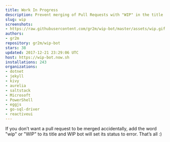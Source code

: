 ```yaml
---
title: Work In Progress
description: Prevent merging of Pull Requests with "WIP" in the title
slug: wip
screenshots:
- https://raw.githubusercontent.com/gr2m/wip-bot/master/assets/wip.gif
authors:
- gr2m
repository: gr2m/wip-bot
stars: 38
updated: 2017-12-21 23:29:06 UTC
host: https://wip-bot.now.sh
installations: 243
organizations:
- dotnet
- jekyll
- kivy
- aurelia
- saltstack
- Microsoft
- PowerShell
- eggjs
- go-sql-driver
- reactiveui
---
```


If you don’t want a pull request to be merged accidentally, add the word "wip" or "WIP" to its title and WIP bot will set its status to error. That’s all :)
